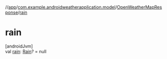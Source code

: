 //[app](../../../index.md)/[com.example.androidweatherapplication.model](../index.md)/[OpenWeatherMapResponse](index.md)/[rain](rain.md)

# rain

[androidJvm]\
val [rain](rain.md): [Rain](../-rain/index.md)? = null
